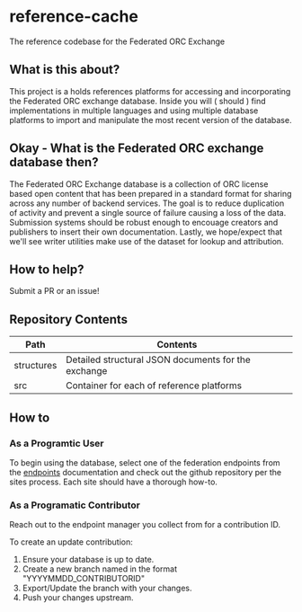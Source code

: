 # reference-cache

The reference codebase for the Federated ORC Exchange

## What is this about?

This project is a holds references platforms for accessing and incorporating the Federated ORC exchange database. Inside you will ( should ) find implementations in multiple languages and using multiple database platforms to import and manipulate the most recent version of the database.

## Okay - What is the Federated ORC exchange database then?

The Federated ORC Exchange database is a collection of ORC license based open content that has been prepared in a standard format for sharing across any number of backend services. The goal is to reduce duplication of activity and prevent a single source of failure causing a loss of the data. Submission systems should be robust enough to encouage creators and publishers to insert their own documentation. Lastly, we hope/expect that we'll see writer utilities make use of the dataset for lookup and attribution.

## How to help?

Submit a PR or an issue!

## Repository Contents

|Path|Contents|
|----|-----|
|structures|Detailed structural JSON documents for the exchange|
|src | Container for each of reference platforms|

## How to

### As a Programtic User

To begin using the database, select one of the federation endpoints from the [endpoints](endpoints.md) documentation and check out the github repository per the sites process. Each site should have a thorough how-to.

### As a Programatic Contributor

Reach out to the endpoint manager you collect from for a contribution ID.

To create an update contribution:

1. Ensure your database is up to date.
2. Create a new branch named in the format "YYYYMMDD_CONTRIBUTORID" 
3. Export/Update the branch with your changes.
4. Push your changes upstream.